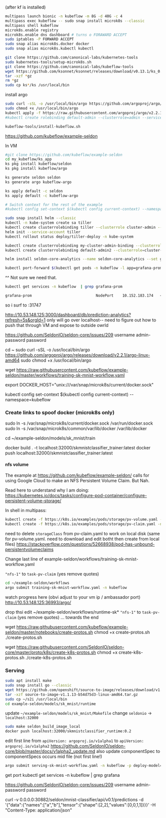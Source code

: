 
(after kf is installed)

```bash
multipass launch bionic -n kubeflow -m 8G -d 40G -c 4
multipass exec kubeflow -- sudo snap install microk8s --classic
multipass shell kubeflow
microk8s.enable registry
microk8s.enable dns dashboard # turns o FORAWARD ACCEPT
sudo iptables -P FORWARD ACCEPT
sudo snap alias microk8s.docker docker
sudo snap alias microk8s.kubectl kubectl

git clone https://github.com/canonical-labs/kubernetes-tools
sudo kubernetes-tools/setup-microk8s.sh 
git clone https://github.com/canonical-labs/kubeflow-tools
wget https://github.com/ksonnet/ksonnet/releases/download/v0.13.1/ks_0.13.1_linux_amd64.tar.gz
tar -xzf *gz
rm *gz
sudo cp ks*/ks /usr/local/bin
```

install argo
```bash
sudo curl -sSL -o /usr/local/bin/argo https://github.com/argoproj/argo/releases/download/v2.2.1/argo-linux-amd64
sudo chmod +x /usr/local/bin/argo
kubectl apply -f https://raw.githubusercontent.com/argoproj/argo/v2.2.1/manifests/install.yaml
#kubectl create rolebinding default-admin --clusterrole=admin --serviceaccount=default:default
```

```bash
kubeflow-tools/install-kubeflow.sh


```

https://github.com/kubeflow/example-seldon

In VM
```bash
#git clone https://github.com/kubeflow/example-seldon
cd my_kubeflow/ks_app
ks pkg install kubeflow/seldon
ks pkg install kubeflow/argo

ks generate seldon seldon 
ks generate argo kubeflow-argo

ks apply default -c seldon
ks apply default -c kubeflow-argo

# Switch context for the rest of the example
#kubectl config set-context $(kubectl config current-context) --namespace=${NAMESPACE}
```

```bash
sudo snap install helm --classic
kubectl -n kube-system create sa tiller
kubectl create clusterrolebinding tiller --clusterrole cluster-admin --serviceaccount=kube-system:tiller
helm init --service-account tiller
kubectl rollout status deploy/tiller-deploy -n kube-system
```



```bash
kubectl create clusterrolebinding my-cluster-admin-binding --clusterrole=cluster-admin 
kubectl create clusterrolebinding default-admin2 --clusterrole=cluster-admin --serviceaccount=kubeflow:default
```

```bash
helm install seldon-core-analytics --name seldon-core-analytics --set grafana_prom_admin_password=password --set persistence.enabled=false --repo https://storage.googleapis.com/seldon-charts --namespace kubeflow
```

```bash
kubectl port-forward $(kubectl get pods -n kubeflow -l app=grafana-prom-server -o jsonpath='{.items[0].metadata.name}') -n kubeflow 3000:3000
```
^^ Not sure we need that.

```bash
kubectl get services -n kubeflow  | grep grafana-prom

grafana-prom                             NodePort    10.152.183.174   <none>        80:31747/TCP        17m

```
 so i surf to <vm-ip>:31747

http://10.53.148.125:3000/dashboard/db/prediction-analytics?refresh=5s&orgId=1
only will go over localhost-- need to figure out how to push that through VM and expose to outside owrld

https://github.com/SeldonIO/seldon-core/issues/209
username admin- password password

cd ~
sudo curl -sSL -o /usr/local/bin/argo https://github.com/argoproj/argo/releases/download/v2.2.1/argo-linux-amd64
sudo chmod +x /usr/local/bin/argo


wget https://raw.githubusercontent.com/kubeflow/example-seldon/master/workflows/training-sk-mnist-workflow.yaml

export DOCKER_HOST="unix:///var/snap/microk8s/current/docker.sock"

kubectl config set-context $(kubectl config current-context) --namespace=kubeflow

### Create links to spoof docker (microk8s only)    
sudo ln -s /var/snap/microk8s/current/docker.sock /var/run/docker.sock
sudo ln -s /var/snap/microk8s/common/var/lib/docker /var/lib/docker

cd ~/example-seldon/models/sk_mnist/train

docker build . -t localhost:32000/skmnistclassifier_trainer:latest
docker push localhost:32000/skmnistclassifier_trainer:latest


#### nfs volume
The example at https://github.com/kubeflow/example-seldon/ calls for using Google Cloud to make an NFS Persistent Volume 
Claim.  But Nah. 

Read here to understand why I am doing: https://kubernetes.io/docs/tasks/configure-pod-container/configure-persistent-volume-storage/

In shell in multipass:

```bash
kubectl create -f https://k8s.io/examples/pods/storage/pv-volume.yaml -n kubeflow
kubectl create -f https://k8s.io/examples/pods/storage/pv-claim.yaml -n kubeflow
```

need to delete `storageClass` from pv-claim.yaml to work on local disk (same for pv-volume.yaml. need to download and edit botht then create from local files)
https://stackoverflow.com/questions/52668938/pod-has-unbound-persistentvolumeclaims


Change last line of example-seldon/workflows/training-sk-mnist-workflow.yaml

`"nfs-1"` to `task-pv-claim` (yes remove quotes)


```bash
cd ~/example-seldon/workflows
argo submit training-sk-mnist-workflow.yaml -n kubeflow
```
 

watch progress here  (obvi adjust to your vm ip / ambassador port)
http://10.53.148.125:36993/argo/

drop thsi
edit ~/example-seldon/workflows/runtime-sk*
`"nfs-1"` to `task-pv-claim` (yes remove quotes) ... towards the end


wget https://raw.githubusercontent.com/kubeflow/example-seldon/master/notebooks/create-protos.sh
chmod +x create-protos.sh
./create-protos.sh

wget https://raw.githubusercontent.com/SeldonIO/seldon-core/master/proto/k8s/create-k8s-protos.sh
chmod +x create-k8s-protos.sh
./create-k8s-protos.sh


### Serving

```bash
sudo apt install make
sudo snap install go --classic
wget https://github.com/openshift/source-to-image/releases/download/v1.1.13/source-to-image-v1.1.13-b54d75d3-linux-amd64.tar.gz
tar -xzf source-to-image-v1.1.13-b54d75d3-linux-amd64.tar.gz
sudo cp ~/s2i /usr/local/bin
cd example-seldon/models/sk_mnist/runtime
```


update `~/example-seldon/models/sk_mnist/Makefile` change `seldonio` -> `localhost:32000`

```bash
sudo make seldon_build_image_local
docker push localhost:32000/skmnistclassifier_runtime:0.2
```

edit first line from `apiVersion: argoproj.io/v1alpha1` to `apiVersion: argoproj.io/v1alpha2`
https://github.com/SeldonIO/seldon-core/blob/master/docs/v1alpha2_update.md
also update componentSpec to componentSpecs
occurs mid file (not first line!)

```bash
argo submit serving-sk-mnist-workflow.yaml -n kubeflow -p deploy-model=true
```



get port 
kubectl get services -n kubeflow | grep grafana

https://github.com/SeldonIO/seldon-core/issues/209
username admin- password password

curl -v 0.0.0.0:30882/seldon/mnist-classifier/api/v0.1/predictions -d '{"data":{"names":["a","b"],"tensor":{"shape":[2,2],"values":[0,0,1,1]}}}' -H "Content-Type: application/json"